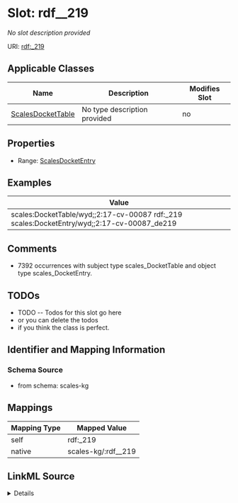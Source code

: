 

# Slot: rdf__219


_No slot description provided_





URI: [rdf:_219](http://www.w3.org/1999/02/22-rdf-syntax-ns#_219)



<!-- no inheritance hierarchy -->





## Applicable Classes

| Name | Description | Modifies Slot |
| --- | --- | --- |
| [ScalesDocketTable](../classes/ScalesDocketTable.md) | No type description provided |  no  |







## Properties

* Range: [ScalesDocketEntry](../classes/ScalesDocketEntry.md)






## Examples

| Value |
| --- |
| scales:DocketTable/wyd;;2:17-cv-00087 rdf:_219 scales:DocketEntry/wyd;;2:17-cv-00087_de219 |

## Comments

* 7392 occurrences with subject type scales_DocketTable and object type scales_DocketEntry.

## TODOs

* TODO -- Todos for this slot go here
* or you can delete the todos
* if you think the class is perfect.

## Identifier and Mapping Information







### Schema Source


* from schema: scales-kg




## Mappings

| Mapping Type | Mapped Value |
| ---  | ---  |
| self | rdf:_219 |
| native | scales-kg/:rdf__219 |




## LinkML Source

<details>
```yaml
name: rdf__219
description: No slot description provided
todos:
- TODO -- Todos for this slot go here
- or you can delete the todos
- if you think the class is perfect.
comments:
- 7392 occurrences with subject type scales_DocketTable and object type scales_DocketEntry.
examples:
- value: scales:DocketTable/wyd;;2:17-cv-00087 rdf:_219 scales:DocketEntry/wyd;;2:17-cv-00087_de219
from_schema: scales-kg
rank: 1000
slot_uri: rdf:_219
alias: rdf__219
domain_of:
- scales_DocketTable
range: scales_DocketEntry

```
</details>